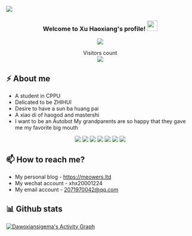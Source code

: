 ![](https://cdn.jsdelivr.net/gh/Dawoxiansigema/blog@1.4/images/indexbg/index-bg.jpg)

<h3 align="center">
  Welcome to Xu Haoxiang's profile!
  <img src="https://media.giphy.com/media/hvRJCLFzcasrR4ia7z/giphy.gif" width="28">
</h3>
<!-- Typing SVG by DenverCoder1 - https://github.com/DenverCoder1/readme-typing-svg -->
<p align="center">
  <a href="https://github.com/DenverCoder1/readme-typing-svg"><img src="https://readme-typing-svg.herokuapp.com/?lines=Welcome+to+my+profile;Gou+li+guo+jia+sheng+si+yi;Excited!;I+love+coding&font=JetBrains+Mono&center=true&width=440&height=45&color=f75c7e&vCenter=true&size=22"></a>
</p>

<p align="center"> 
  Visitors count<br>
  <img src="https://profile-counter.glitch.me/dawoxiansigema/count.svg" />
</p>

## ⚡ About me
- A student in CPPU
- Delicated to be ZHIHUI
- Desire to have a sun ba huang pai
- A xiao di of haogod and mastershi
- I want to be an Autobot My grandparents are so happy that they gave me my favorite big mouth

<p align="center"> 
  <img src="https://img.shields.io/badge/Forensic-important?style=for-the-badge" />
  <img src="https://img.shields.io/badge/Ctf-red?style=for-the-badge" />
  <img src="https://img.shields.io/badge/Gym-blue?style=for-the-badge" />
  <img src="https://img.shields.io/badge/Hexo-green?style=for-the-badge" />
  <img src="https://img.shields.io/badge/Pingpang-yellow?style=for-the-badge" />
  <img src="https://img.shields.io/badge/Shuasunba-critital?style=for-the-badge" />
  <img src="https://img.shields.io/badge/Dajiao-important?style=for-the-badge" />
</p>

## 📫 How to reach me?
- My personal blog - https://meowers.ltd
- My wechat account - xhx20001224
- My email account - 2071970042@qq.com

## 📊 Github stats

<a href="https://github.com/ashutosh00710/github-readme-activity-graph"><img alt="Dawoxiansigema's Activity Graph" src="https://denvercoder1-activity-graph.herokuapp.com/graph/?username=Dawoxiansigema&bg_color=1F222E&color=F8D866&line=F85D7F&point=FFFFFF" /></a>
<!--
**Dawoxiansigema/Dawoxiansigema** is a ✨ _special_ ✨ repository because its `README.md` (this file) appears on your GitHub profile.

Here are some ideas to get you started:

- 🔭 I’m currently working on ... something
- 🌱 I’m currently learning ...
- 👯 I’m looking to collaborate on ...
- 🤔 I’m looking for help with ...
- 💬 Ask me about ...
- 📫 How to reach me: ...
- 😄 Pronouns: ...
- ⚡ Fun fact: ...
-->
